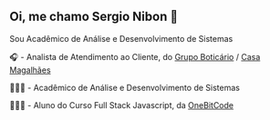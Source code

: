 ## Oi, me chamo Sergio Nibon 👋
Sou Acadêmico de Análise e Desenvolvimento de Sistemas

🎧 - Analista de Atendimento ao Cliente, do [Grupo Boticário](https://www.grupoboticario.com.br/) / [Casa Magalhães](https://www.casamagalhaes.com.br/)

👨🏼‍🎓 - Acadêmico de Análise e Desenvolvimento de Sistemas

👨🏼‍💻 - Aluno do Curso Full Stack Javascript, da [OneBitCode](https://onebitcode.com/)


